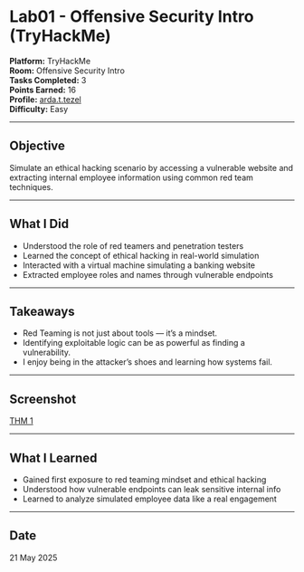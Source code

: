 # Lab01 - Offensive Security Intro (TryHackMe)

**Platform:** TryHackMe  
**Room:** Offensive Security Intro  
**Tasks Completed:** 3  
**Points Earned:** 16  
**Profile:** [arda.t.tezel](https://tryhackme.com/p/arda.t.tezel)  
**Difficulty:** Easy

---

##  Objective

Simulate an ethical hacking scenario by accessing a vulnerable website and extracting internal employee information using common red team techniques.

---

##  What I Did

- Understood the role of red teamers and penetration testers
- Learned the concept of ethical hacking in real-world simulation
- Interacted with a virtual machine simulating a banking website
- Extracted employee roles and names through vulnerable endpoints

---

##  Takeaways

- Red Teaming is not just about tools — it’s a mindset.
- Identifying exploitable logic can be as powerful as finding a vulnerability.
- I enjoy being in the attacker’s shoes and learning how systems fail.

---

##  Screenshot


[THM 1](https://github.com/ATTezel/RedTeam-Labs/blob/main/Screen%20Shot%202025-05-21%20at%2013.20.31.png)


---

##  What I Learned

- Gained first exposure to red teaming mindset and ethical hacking
- Understood how vulnerable endpoints can leak sensitive internal info
- Learned to analyze simulated employee data like a real engagement

---

##  Date

21 May 2025
